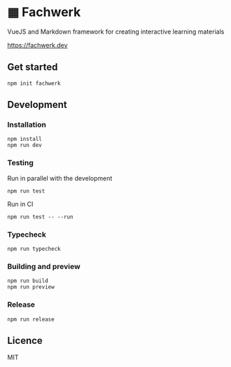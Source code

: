 # ▦ Fachwerk

VueJS and Markdown framework for creating interactive learning materials

https://fachwerk.dev

## Get started

```
npm init fachwerk
```

## Development

### Installation

```
npm install
npm run dev
```

### Testing

Run in parallel with the development

```
npm run test
```

Run in CI

```
npm run test -- --run
```

### Typecheck

```
npm run typecheck
```

### Building and preview

```
npm run build
npm run preview
```

### Release

```
npm run release
```

## Licence

MIT
